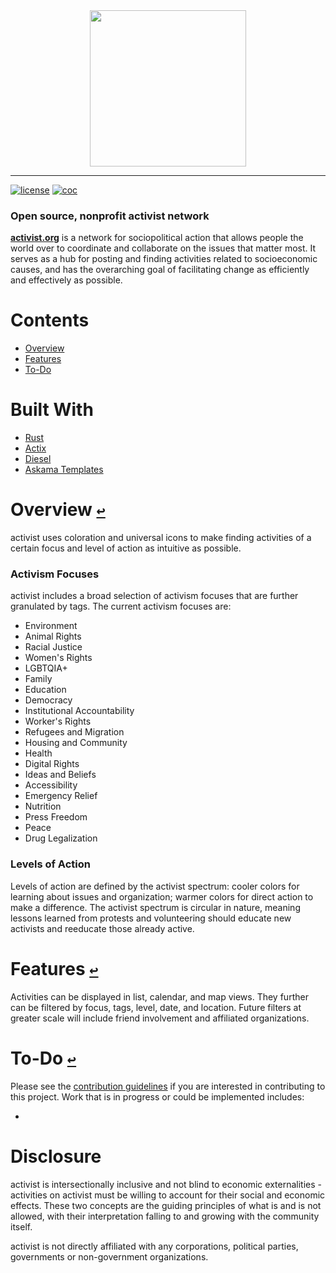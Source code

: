 <div align="center">
  <a href="https://github.com/andrewtavis/activist"><img src="https://github.com/andrewtavis/activist/blob/main/resources/activist_logo.png" width=250 height=250></a>
</div>

--------------------------------------

[![license](https://img.shields.io/github/license/andrewtavis/activist.svg)](https://github.com/andrewtavis/activist/blob/main/LICENSE.txt)
[![coc](https://img.shields.io/badge/coc-Contributor%20Covenant-ff69b4.svg)](https://github.com/andrewtavis/activist/blob/main/.github/CODE_OF_CONDUCT.md)

### Open source, nonprofit activist network

[**activist.org**](http://activist.org/) is a network for sociopolitical action that allows people the world over to coordinate and collaborate on the issues that matter most. It serves as a hub for posting and finding activities related to socioeconomic causes, and has the overarching goal of facilitating change as efficiently and effectively as possible.

# **Contents**<a id="contents"></a>
 <!-- no toc -->
- [Overview](#overview)
- [Features](#features)
- [To-Do](#to-do)

# Built With
- [Rust](https://www.rust-lang.org/)
- [Actix](https://actix.rs/)
- [Diesel](https://diesel.rs/)
- [Askama Templates](https://github.com/djc/askama)

# Overview [`↩`](#contents) <a id="overview"></a>

activist uses coloration and universal icons to make finding activities of a certain focus and level of action as intuitive as possible.

### Activism Focuses

activist includes a broad selection of activism focuses that are further granulated by tags. The current activism focuses are:

- Environment
- Animal Rights
- Racial Justice
- Women's Rights
- LGBTQIA+
- Family
- Education
- Democracy
- Institutional Accountability
- Worker's Rights
- Refugees and Migration
- Housing and Community
- Health
- Digital Rights
- Ideas and Beliefs
- Accessibility
- Emergency Relief
- Nutrition
- Press Freedom
- Peace
- Drug Legalization

### Levels of Action

Levels of action are defined by the activist spectrum: cooler colors for learning about issues and organization; warmer colors for direct action to make a difference. The activist spectrum is circular in nature, meaning lessons learned from protests and volunteering should educate new activists and reeducate those already active.

# Features [`↩`](#contents) <a id="features"></a>

Activities can be displayed in list, calendar, and map views. They further can be filtered by focus, tags, level, date, and location. Future filters at greater scale will include friend involvement and affiliated organizations.

# To-Do [`↩`](#contents) <a id="to-do"></a>

Please see the [contribution guidelines](https://github.com/andrewtavis/activist/blob/main/.github/CONTRIBUTING.md) if you are interested in contributing to this project. Work that is in progress or could be implemented includes:

-

# Disclosure

activist is intersectionally inclusive and not blind to economic externalities - activities on activist must be willing to account for their social and economic effects. These two concepts are the guiding principles of what is and is not allowed, with their interpretation falling to and growing with the community itself.

activist is not directly affiliated with any corporations, political parties, governments or non-government organizations.
